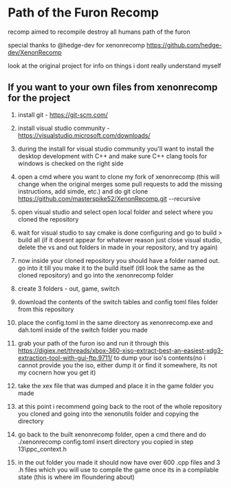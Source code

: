 # Path of the Furon Recomp
 recomp aimed to recompile destroy all humans path of the furon


special thanks to @hedge-dev for xenonrecomp https://github.com/hedge-dev/XenonRecomp

look at the original project for info on things i dont really understand myself

If you want to your own files from xenonrecomp for the project 
----------------------------------------
1. install git - https://git-scm.com/

2. install visual studio community - https://visualstudio.microsoft.com/downloads/

3. during the install for visual studio community you'll want to install the desktop development with C++  and make sure C++ clang tools for windows is checked on the right side

4. open a cmd where you want to clone my fork of xenonrecomp (this will change when the original merges some pull requests to add the missing instructions, add simde, etc.) and do git clone https://github.com/masterspike52/XenonRecomp.git --recursive 

5. open visual studio and select open local folder and select where you cloned the repository

6. wait for visual studio to say cmake is done configuring and go to build > build all (if it doesnt appear for whatever reason just close visual studio, delete the vs and out folders in made in your repository, and try again)

7. now inside your cloned repository you should have a folder named out. go into it till you make it to the build itself (itll look the same as the cloned repository) and go into the xenonrecomp folder

8. create 3 folders - out, game, switch

9. download the contents of the switch tables and config toml files folder from this repository

10. place the config.toml in the same directory as xenonrecomp.exe and dah.toml inside of the switch folder you made

11. grab your path of the furon iso and run it through this https://digiex.net/threads/xbox-360-xiso-extract-best-an-easiest-xdg3-extraction-tool-with-gui-ftp.9711/ to dump your iso's contents(no i cannot provide you the iso, either dump it or find it somewhere, its not my cocnern how you get it) 

12. take the xex file that was dumped and place it in the game folder you made

13. at this point i recommend going back to the root of the whole repository you cloned and going into the xenonutils folder and copying the directory

14. go back to the built xenonrecomp folder, open a cmd there and do ./xenonrecomp config.toml insert directory you copied in step 13\ppc_context.h 

15. in the out folder you made it should now have over 600 .cpp files and 3 .h files which you will use to compile the game once its in a compilable state (this is where im floundering about)